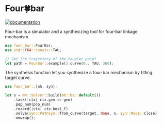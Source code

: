 # Four🍀bar

[![documentation](https://docs.rs/four-bar/badge.svg)](https://docs.rs/four-bar)

Four-bar is a simulator and a synthesizing tool for four-bar linkage mechanism.

```rust
use four_bar::FourBar;
use std::f64::consts::TAU;

// Get the trajectory of the coupler point
let path = FourBar::example().curve(0., TAU, 360);
```

The synthesis function let you synthesize a four-bar mechanism by fitting target curve.

```rust
use four_bar::{mh, syn};

let s = mh::Solver::build(mh::De::default())
    .task(|ctx| ctx.gen == gen)
    .pop_num(pop_num)
    .record(|ctx| ctx.best_f)
    .solve(syn::PathSyn::from_curve(target, None, n, syn::Mode::Close))
    .unwrap();
```
